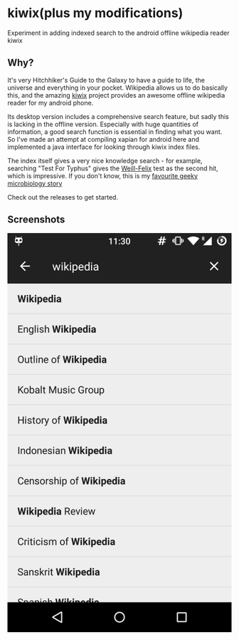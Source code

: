 # kiwix(plus my modifications)
Experiment in adding indexed search to the android offline wikipedia reader kiwix

## Why?
It's very Hitchhiker's Guide to the Galaxy to have a guide to life, the universe and everything in your pocket. Wikipedia allows us to do basically this, and the amazing [kiwix](http://kiwix.org/) project provides an awesome offline wikipedia reader for my android phone.

Its desktop version includes a comprehensive search feature, but sadly this is lacking in the offline version. Especially with huge quantities of information, a good search function is essential in finding what you want. So I've made an attempt at compiling xapian for android here and implemented a java interface for looking through kiwix index files.

The index itself gives a very nice knowledge search - for example, searching "Test For Typhus" gives the [Weill-Felix](https://en.wikipedia.org/wiki/Weil%E2%80%93Felix_test) test as the second hit, which is impressive. If you don't know, this is my [favourite geeky microbiology story](https://en.wikipedia.org/wiki/Proteus_OX19#History)

Check out the releases to get started.

## Screenshots
![Screenshot of improved search results](/screens/screen1.png)
